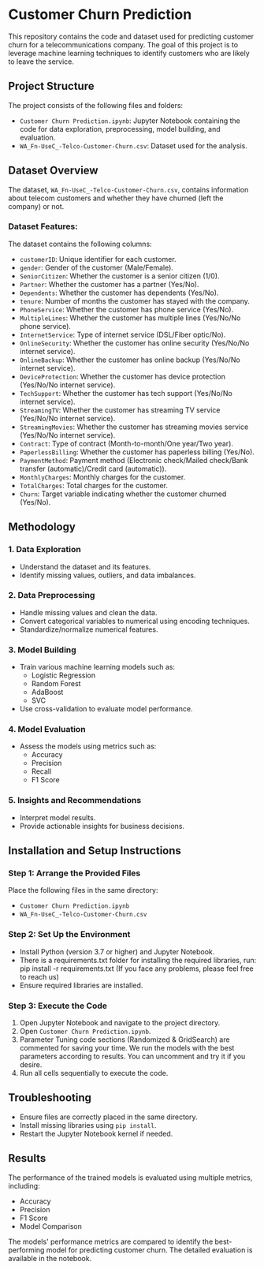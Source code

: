 # Customer Churn Prediction

This repository contains the code and dataset used for predicting customer churn for a telecommunications company. The goal of this project is to leverage machine learning techniques to identify customers who are likely to leave the service.

## Project Structure

The project consists of the following files and folders:

-   `Customer Churn Prediction.ipynb`: Jupyter Notebook containing the code for data exploration, preprocessing, model building, and evaluation.
-   `WA_Fn-UseC_-Telco-Customer-Churn.csv`: Dataset used for the analysis.

## Dataset Overview

The dataset, `WA_Fn-UseC_-Telco-Customer-Churn.csv`, contains information about telecom customers and whether they have churned (left the company) or not.

### Dataset Features:

The dataset contains the following columns:

-   `customerID`: Unique identifier for each customer.
-   `gender`: Gender of the customer (Male/Female).
-   `SeniorCitizen`: Whether the customer is a senior citizen (1/0).
-   `Partner`: Whether the customer has a partner (Yes/No).
-   `Dependents`: Whether the customer has dependents (Yes/No).
-   `tenure`: Number of months the customer has stayed with the company.
-   `PhoneService`: Whether the customer has phone service (Yes/No).
-   `MultipleLines`: Whether the customer has multiple lines (Yes/No/No phone service).
-   `InternetService`: Type of internet service (DSL/Fiber optic/No).
-   `OnlineSecurity`: Whether the customer has online security (Yes/No/No internet service).
-   `OnlineBackup`: Whether the customer has online backup (Yes/No/No internet service).
-   `DeviceProtection`: Whether the customer has device protection (Yes/No/No internet service).
-   `TechSupport`: Whether the customer has tech support (Yes/No/No internet service).
-   `StreamingTV`: Whether the customer has streaming TV service (Yes/No/No internet service).
-   `StreamingMovies`: Whether the customer has streaming movies service (Yes/No/No internet service).
-   `Contract`: Type of contract (Month-to-month/One year/Two year).
-   `PaperlessBilling`: Whether the customer has paperless billing (Yes/No).
-   `PaymentMethod`: Payment method (Electronic check/Mailed check/Bank transfer (automatic)/Credit card (automatic)).
-   `MonthlyCharges`: Monthly charges for the customer.
-   `TotalCharges`: Total charges for the customer.
-   `Churn`: Target variable indicating whether the customer churned (Yes/No).

## Methodology

### 1. Data Exploration

-   Understand the dataset and its features.
-   Identify missing values, outliers, and data imbalances.

### 2. Data Preprocessing

-   Handle missing values and clean the data.
-   Convert categorical variables to numerical using encoding techniques.
-   Standardize/normalize numerical features.

### 3. Model Building

-   Train various machine learning models such as:
    -   Logistic Regression
    -   Random Forest
    -   AdaBoost
    -   SVC
-   Use cross-validation to evaluate model performance.

### 4. Model Evaluation

-   Assess the models using metrics such as:
    -   Accuracy
    -   Precision
    -   Recall
    -   F1 Score

### 5. Insights and Recommendations

-   Interpret model results.
-   Provide actionable insights for business decisions.

## Installation and Setup Instructions

### Step 1: Arrange the Provided Files

Place the following files in the same directory:

-   `Customer Churn Prediction.ipynb`
-   `WA_Fn-UseC_-Telco-Customer-Churn.csv`

### Step 2: Set Up the Environment

-   Install Python (version 3.7 or higher) and Jupyter Notebook.
-   There is a requirements.txt folder for installing the required libraries, run: pip install -r requirements.txt (If you face any problems, please feel free to reach us)
-   Ensure required libraries are installed.

### Step 3: Execute the Code

1. Open Jupyter Notebook and navigate to the project directory.
2. Open `Customer Churn Prediction.ipynb`.
3. Parameter Tuning code sections (Randomized & GridSearch) are commented for saving your time. We run the models with the best parameters according to results. You can uncomment and try it if you desire.
4. Run all cells sequentially to execute the code.

## Troubleshooting

-   Ensure files are correctly placed in the same directory.
-   Install missing libraries using `pip install`.
-   Restart the Jupyter Notebook kernel if needed.

## Results

The performance of the trained models is evaluated using multiple metrics, including:

-   Accuracy
-   Precision
-   F1 Score
-   Model Comparison

The models' performance metrics are compared to identify the best-performing model for predicting customer churn. The detailed evaluation is available in the notebook.
